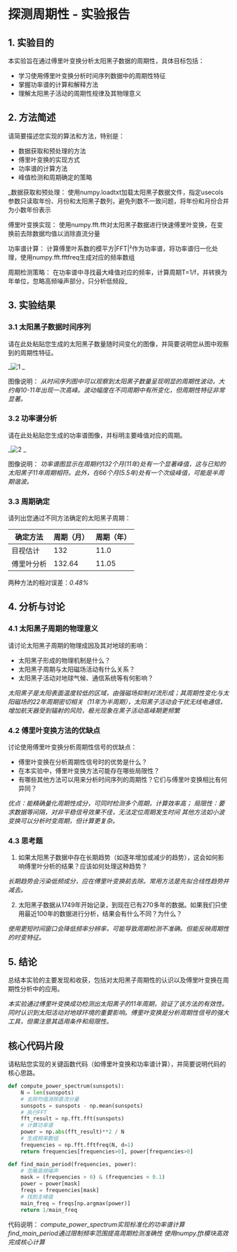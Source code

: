 # 探测周期性 - 实验报告

## 1. 实验目的

本实验旨在通过傅里叶变换分析太阳黑子数据的周期性，具体目标包括：
- 学习使用傅里叶变换分析时间序列数据中的周期性特征
- 掌握功率谱的计算和解释方法
- 理解太阳黑子活动的周期性规律及其物理意义

## 2. 方法简述

请简要描述您实现的算法和方法，特别是：
- 数据获取和预处理的方法
- 傅里叶变换的实现方式
- 功率谱的计算方法
- 峰值检测和周期确定的策略

_数据获取和预处理：
使用numpy.loadtxt加载太阳黑子数据文件，指定usecols参数只读取年份、月份和太阳黑子数列，避免列数不一致问题，将年份和月份合并为小数年份表示

傅里叶变换实现：
使用numpy.fft.fft对太阳黑子数据进行快速傅里叶变换，在变换前去除数据均值以消除直流分量

功率谱计算：
计算傅里叶系数的模平方|FFT|²作为功率谱，将功率谱归一化处理，使用numpy.fft.fftfreq生成对应的频率数组

周期检测策略：
在功率谱中寻找最大峰值对应的频率，计算周期T=1/f，并转换为年单位，忽略高频噪声部分，只分析低频段_

## 3. 实验结果

### 3.1 太阳黑子数据时间序列

请在此处粘贴您生成的太阳黑子数量随时间变化的图像，并简要说明您从图中观察到的周期性特征。

_![1](https://github.com/user-attachments/assets/aca76b98-274f-4a2e-871d-44315c4d1c51)
_

图像说明：
_从时间序列图中可以观察到太阳黑子数量呈现明显的周期性波动，大约每10-11年出现一次高峰。波动幅度在不同周期中有所变化，但周期性特征非常显著。_

### 3.2 功率谱分析

请在此处粘贴您生成的功率谱图像，并标明主要峰值对应的周期。

_![2](https://github.com/user-attachments/assets/f28eb5c7-8575-4a00-9756-d53b6c0b2427)
_

图像说明：
_功率谱图显示在周期约132个月(11年)处有一个显著峰值，这与已知的太阳黑子11年周期相符。此外，在66个月(5.5年)处有一个次级峰值，可能是半周期谐波。_

### 3.3 周期确定

请列出您通过不同方法确定的太阳黑子周期：

| 确定方法 | 周期（月） | 周期（年） |
|---------|----------|----------|
| 目视估计 |   132    |   11.0   |
| 傅里叶分析 | 132.64  |  11.05   |

两种方法的相对误差：_0.48%_

## 4. 分析与讨论

### 4.1 太阳黑子周期的物理意义

请讨论太阳黑子周期的物理成因及其对地球的影响：
- 太阳黑子形成的物理机制是什么？
- 太阳黑子周期与太阳磁场活动有什么关系？
- 太阳黑子活动对地球气候、通信系统等有何影响？

_太阳黑子是太阳表面温度较低的区域，由强磁场抑制对流形成；其周期性变化与太阳磁场的22年周期密切相关（11年为半周期），太阳黑子活动会干扰无线电通信，增加航天器受到辐射的风险，极光现象在黑子活动高峰期更频繁_

### 4.2 傅里叶变换方法的优缺点

讨论使用傅里叶变换分析周期性信号的优缺点：
- 傅里叶变换在分析周期性信号时的优势是什么？
- 在本实验中，傅里叶变换方法可能存在哪些局限性？
- 有哪些其他方法可以用来分析时间序列的周期性？它们与傅里叶变换相比有何异同？

_优点：能精确量化周期性成分，可同时检测多个周期，计算效率高；
局限性：要求数据等间隔，对非平稳信号效果不佳，无法定位周期发生时间
其他方法如小波变换可以分析时变周期，但计算更复杂。_

### 4.3 思考题

1. 如果太阳黑子数据中存在长期趋势（如逐年增加或减少的趋势），这会如何影响傅里叶分析的结果？应该如何处理这种趋势？

_长期趋势会污染低频成分，应在傅里叶变换前去除。常用方法是先拟合线性趋势并减去。_

2. 太阳黑子数据从1749年开始记录，到现在已有270多年的数据。如果我们只使用最近100年的数据进行分析，结果会有什么不同？为什么？

_使用更短时间窗口会降低频率分辨率，可能导致周期检测不准确。但能反映周期性的时变特征。_

## 5. 结论

总结本实验的主要发现和收获，包括对太阳黑子周期性的认识以及傅里叶变换在周期性分析中的应用。

_本实验通过傅里叶变换成功检测出太阳黑子的11年周期，验证了该方法的有效性。同时认识到太阳活动对地球环境的重要影响。傅里叶变换是分析周期性信号的强大工具，但需注意其适用条件和局限性。_

## 核心代码片段

请粘贴您实现的关键函数代码（如傅里叶变换和功率谱计算），并简要说明代码的核心思路。

```python
def compute_power_spectrum(sunspots):
    N = len(sunspots)
    # 去除均值消除直流分量
    sunspots = sunspots - np.mean(sunspots)
    # 执行FFT
    fft_result = np.fft.fft(sunspots)
    # 计算功率谱
    power = np.abs(fft_result)**2 / N
    # 生成频率数组
    frequencies = np.fft.fftfreq(N, d=1)
    return frequencies[frequencies>0], power[frequencies>0]

def find_main_period(frequencies, power):
    # 忽略高频噪声
    mask = (frequencies > 0) & (frequencies < 0.1)
    power = power[mask]
    freqs = frequencies[mask]
    # 找到主峰值
    main_freq = freqs[np.argmax(power)]
    return 1/main_freq
```

代码说明：
_compute_power_spectrum实现标准化的功率谱计算
find_main_period通过限制频率范围提高周期检测准确性
使用numpy.fft模块高效完成核心计算_
